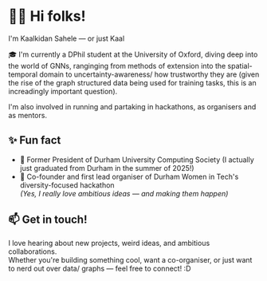 # 👋🏽 Hi folks!

I'm Kaalkidan Sahele — or just Kaal

🎓 I'm currently a DPhil student at the University of Oxford, diving deep into the world of GNNs, ranginging from methods of extension into the spatial-temporal domain to uncertainty-awareness/ how trustworthy they are (given the rise of the graph structured data being used for training tasks, this is an increadingly important question). 

I'm also involved in running and partaking in hackathons, as organisers and as mentors.   

## ✨ Fun fact

- 🧠 Former President of Durham University Computing Society (I actually just graduated from Durham in the summer of 2025!)
- 🚀 Co-founder and first lead organiser of Durham Women in Tech's diversity-focused hackathon  
*(Yes, I really love ambitious ideas — and making them happen)*

## 📫 Get in touch!

I love hearing about new projects, weird ideas, and ambitious collaborations.  
Whether you're building something cool, want a co-organiser, or just want to nerd out over data/ graphs — feel free to connect! :D



